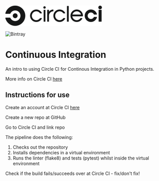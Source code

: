 ![Alt text](img/circle-logo-horizontal-black-302x63-d4d5baa.png?raw=true)

![Bintray](https://img.shields.io/badge/Circle%20CI-Continuous%20Integration-brightgreen)

# Continuous Integration

An intro to using Circle CI for Continous Integration in Python projects.

More info on Circle CI [here](https://circleci.com/enterprise-trial-install/?utm_source=gb&utm_medium=SEM&utm_campaign=SEM-gb-200-Eng-ni&utm_content=SEM-gb-200-Eng-ni-CircleCI&gclid=Cj0KCQjww_f2BRC-ARIsAP3zarGT2Uz8Ug8DF7MWCAq_FCXkD8at53KYsl60sfFq00yvlNJdjJ2jc78aApMQEALw_wcB)

## Instructions for use

Create an account at Circle CI [here](https://circleci.com/enterprise-trial-install/?utm_source=gb&utm_medium=SEM&utm_campaign=SEM-gb-200-Eng-ni&utm_content=SEM-gb-200-Eng-ni-CircleCI&gclid=Cj0KCQjww_f2BRC-ARIsAP3zarGT2Uz8Ug8DF7MWCAq_FCXkD8at53KYsl60sfFq00yvlNJdjJ2jc78aApMQEALw_wcB)

Create a new repo at GitHub

Go to Circle CI and link repo

The pipeline does the following:
  1. Checks out the repository
  2. Installs dependencies in a virtual environment
  3. Runs the linter (flake8) and tests (pytest) whilst inside the virtual environment

Check if the build fails/succeeds over at Circle CI - fix/don't fix!

